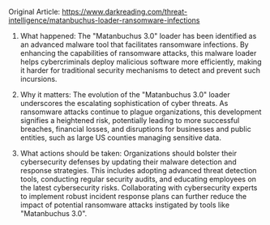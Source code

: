 Original Article: https://www.darkreading.com/threat-intelligence/matanbuchus-loader-ransomware-infections

1) What happened: The "Matanbuchus 3.0" loader has been identified as an advanced malware tool that facilitates ransomware infections. By enhancing the capabilities of ransomware attacks, this malware loader helps cybercriminals deploy malicious software more efficiently, making it harder for traditional security mechanisms to detect and prevent such incursions.

2) Why it matters: The evolution of the "Matanbuchus 3.0" loader underscores the escalating sophistication of cyber threats. As ransomware attacks continue to plague organizations, this development signifies a heightened risk, potentially leading to more successful breaches, financial losses, and disruptions for businesses and public entities, such as large US counties managing sensitive data.

3) What actions should be taken: Organizations should bolster their cybersecurity defenses by updating their malware detection and response strategies. This includes adopting advanced threat detection tools, conducting regular security audits, and educating employees on the latest cybersecurity risks. Collaborating with cybersecurity experts to implement robust incident response plans can further reduce the impact of potential ransomware attacks instigated by tools like "Matanbuchus 3.0".